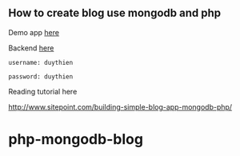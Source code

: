 How to create blog use mongodb and php
-------------

Demo app [here](http://phpmongodb-duythien.rhcloud.com)

Backend [here](http://phpmongodb-duythien.rhcloud.com/admin)

	username: duythien

	password: duythien
	
	
Reading tutorial here

http://www.sitepoint.com/building-simple-blog-app-mongodb-php/
# php-mongodb-blog
